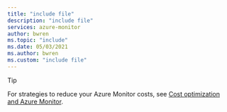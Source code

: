 ```yaml
---
title: "include file" 
description: "include file" 
services: azure-monitor
author: bwren
ms.topic: "include"
ms.date: 05/03/2021
ms.author: bwren
ms.custom: "include file"
---
```


> [!TIP]
> For strategies to reduce your Azure Monitor costs, see [Cost optimization and Azure Monitor](../best-practices-cost.md).
